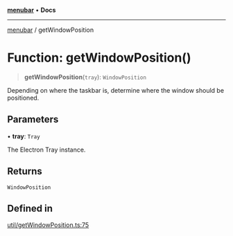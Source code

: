 [**menubar**](../README.md) • **Docs**

***

[menubar](../globals.md) / getWindowPosition

# Function: getWindowPosition()

> **getWindowPosition**(`tray`): `WindowPosition`

Depending on where the taskbar is, determine where the window should be
positioned.

## Parameters

• **tray**: `Tray`

The Electron Tray instance.

## Returns

`WindowPosition`

## Defined in

[util/getWindowPosition.ts:75](https://github.com/max-mapper/menubar/blob/8eb6e35e26e8e3795d5801b6d7450ac7faf9571d/src/util/getWindowPosition.ts#L75)
